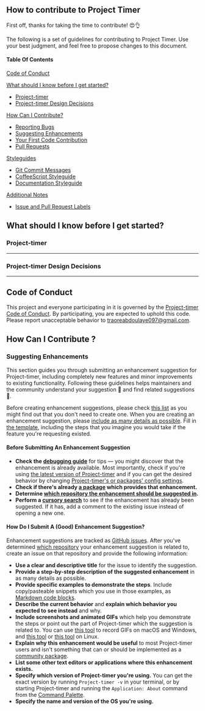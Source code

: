 ## How to contribute to Project Timer

First off, thanks for taking the time to contribute! 😍👌

The following is a set of guidelines for contributing to Project Timer. Use your best judgment, and feel free to propose changes to this document.

#### Table Of Contents

[Code of Conduct](#CODE_OF_CONDUCT)

[What should I know before I get started?](#what-should-i-know-before-i-get-started)
  * [Project-timer](#Project-timer-and-packages)
  * [Project-timer Design Decisions](#design-decisions)

[How Can I Contribute?](#how-can-i-contribute)
  * [Reporting Bugs](#reporting-bugs)
  * [Suggesting Enhancements](#suggesting-enhancements)
  * [Your First Code Contribution](#your-first-code-contribution)
  * [Pull Requests](#pull-requests)

[Styleguides](#styleguides)
  * [Git Commit Messages](#git-commit-messages)
  * [CoffeeScript Styleguide](#coffeescript-styleguide)
  * [Documentation Styleguide](#documentation-styleguide)

[Additional Notes](#additional-notes)
  * [Issue and Pull Request Labels](#issue-and-pull-request-labels)


## What should I know before I get started?

### Project-timer
***


### Project-timer Design Decisions
***


## Code of Conduct

This project and everyone participating in it is governed by the [Project-timer Code of Conduct](CODE_OF_CONDUCT.md). 
By participating, you are expected to uphold this code. Please report unacceptable behavior to [traoreabdoulaye097@gmail.com](mailto:traoreabdoulaye097@gmail.com).

## How Can I Contribute ?

### Suggesting Enhancements

This section guides you through submitting an enhancement suggestion for Project-timer, including completely new features and minor improvements to existing functionality. Following these guidelines helps maintainers and the community understand your suggestion :pencil: and find related suggestions :mag_right:.

Before creating enhancement suggestions, please check [this list](#before-submitting-an-enhancement-suggestion) as you might find out that you don't need to create one. When you are creating an enhancement suggestion, please [include as many details as possible](#how-do-i-submit-a-good-enhancement-suggestion). Fill in [the template](https://github.com/Project-timer/.github/blob/master/.github/ISSUE_TEMPLATE/feature_request.md), including the steps that you imagine you would take if the feature you're requesting existed.

#### Before Submitting An Enhancement Suggestion

* **Check the [debugging guide](https://flight-manual.Project-timer.io/hacking-Project-timer/sections/debugging/)** for tips — you might discover that the enhancement is already available. Most importantly, check if you're using [the latest version of Project-timer](https://flight-manual.Project-timer.io/hacking-Project-timer/sections/debugging/#update-to-the-latest-version) and if you can get the desired behavior by changing [Project-timer's or packages' config settings](https://flight-manual.Project-timer.io/hacking-Project-timer/sections/debugging/#check-Project-timer-and-package-settings).
* **Check if there's already [a package](https://Project-timer.io/packages) which provides that enhancement.**
* **Determine [which repository the enhancement should be suggested in](#Project-timer-and-packages).**
* **Perform a [cursory search](https://github.com/search?q=+is%3Aissue+user%3AProject-timer)** to see if the enhancement has already been suggested. If it has, add a comment to the existing issue instead of opening a new one.

#### How Do I Submit A (Good) Enhancement Suggestion?

Enhancement suggestions are tracked as [GitHub issues](https://guides.github.com/features/issues/). After you've determined [which repository](#Project-timer-and-packages) your enhancement suggestion is related to, create an issue on that repository and provide the following information:

* **Use a clear and descriptive title** for the issue to identify the suggestion.
* **Provide a step-by-step description of the suggested enhancement** in as many details as possible.
* **Provide specific examples to demonstrate the steps**. Include copy/pasteable snippets which you use in those examples, as [Markdown code blocks](https://help.github.com/articles/markdown-basics/#multiple-lines).
* **Describe the current behavior** and **explain which behavior you expected to see instead** and why.
* **Include screenshots and animated GIFs** which help you demonstrate the steps or point out the part of Project-timer which the suggestion is related to. You can use [this tool](https://www.cockos.com/licecap/) to record GIFs on macOS and Windows, and [this tool](https://github.com/colinkeenan/silentcast) or [this tool](https://github.com/GNOME/byzanz) on Linux.
* **Explain why this enhancement would be useful** to most Project-timer users and isn't something that can or should be implemented as a [community package](#Project-timer-and-packages).
* **List some other text editors or applications where this enhancement exists.**
* **Specify which version of Project-timer you're using.** You can get the exact version by running `Project-timer -v` in your terminal, or by starting Project-timer and running the `Application: About` command from the [Command Palette](https://github.com/Project-timer/command-palette).
* **Specify the name and version of the OS you're using.**